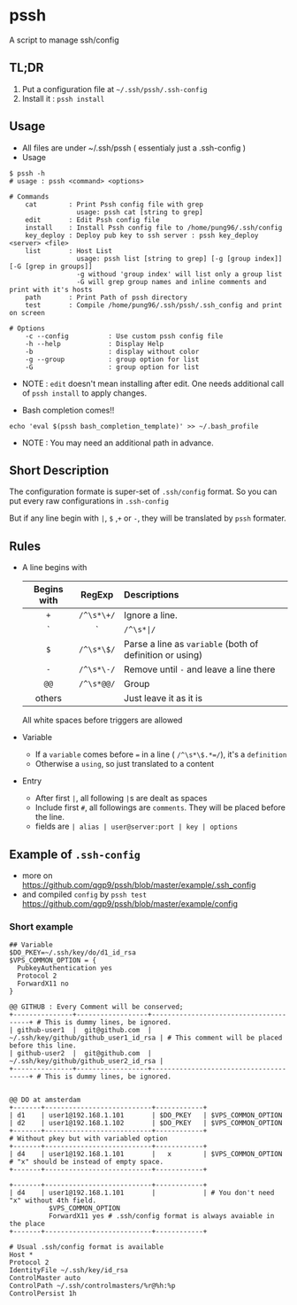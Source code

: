 # pssh
A script to manage ssh/config

## TL;DR
1. Put a configuration file at  `~/.ssh/pssh/.ssh-config`
2. Install it : `pssh install`

## Usage
* All files are under ~/.ssh/pssh ( essentialy just a .ssh-config )
* Usage
```
$ pssh -h
# usage : pssh <command> <options> 

# Commands
    cat        : Print Pssh config file with grep
                 usage: pssh cat [string to grep]
    edit       : Edit Pssh config file
    install    : Install Pssh config file to /home/pung96/.ssh/config
    key_deploy : Deploy pub key to ssh server : pssh key_deploy <server> <file>
    list       : Host List
                 usage: pssh list [string to grep] [-g [group index]] [-G [grep in groups]]
                 -g withoud 'group index' will list only a group list
                 -G will grep group names and inline comments and print with it's hosts
    path       : Print Path of pssh directory
    test       : Compile /home/pung96/.ssh/pssh/.ssh_config and print on screen

# Options
    -c --config          : Use custom pssh config file
    -h --help            : Display Help
    -b                   : display without color
    -g --group           : group option for list
    -G                   : group option for list
```
  * NOTE : `edit` doesn't mean installing after edit. One needs additional call of `pssh install` to apply changes.

* Bash completion comes!!
```
echo 'eval $(pssh bash_completion_template)' >> ~/.bash_profile
```
  * NOTE : You may need an additional path in advance.

## Short Description

The configuration formate is super-set of `.ssh/config` format. So you can put every raw configurations in `.ssh-config`

But if any line begin with `|`, `$` ,`+` or `-`, they will be translated by `pssh` formater.

## Rules
* A line begins with

  | Begins with | RegExp | Descriptions |
  |:-----------:|:------:|:-------------|
  | `+`     | `/^\s*\+/` | Ignore a line. |
  | `|`     | `/^\s*\|/` | Parse a line as an `entry` |
  | `$`     | `/^\s*\$/` | Parse a line as `variable` (both of definition or using) |
  | `-`     | `/^\s*\-/` | Remove until `-` and leave a line there |
  | `@@`    | `/^\s*@@/` | Group |
  | others  |            | Just leave it as it is |


  All white spaces before triggers are allowed

* Variable
  * If a `variable` comes before `=` in a line ( `/^\s*\$.*=/`), it's a `definition`
  * Otherwise a `using`, so just translated to a content
* Entry
  * After first `|`, all following `|`s are dealt as spaces
  * Include first `#`, all followings are `comments`. They will be placed before the line.
  * fields are `| alias | user@server:port | key | options`


## Example of `.ssh-config`
* more on 
	https://github.com/qgp9/pssh/blob/master/example/.ssh_config
* and compiled `config` by `pssh test`
  https://github.com/qgp9/pssh/blob/master/example/config


### Short example
```
## Variable
$DO_PKEY=~/.ssh/key/do/d1_id_rsa
$VPS_COMMON_OPTION = {
  PubkeyAuthentication yes
  Protocol 2
  ForwardX11 no
}

@@ GITHUB : Every Comment will be conserved;
+---------------+------------------+---------------------------------------+ # This is dummy lines, be ignored.
| github-user1  |  git@github.com  | ~/.ssh/key/github/github_user1_id_rsa | # This comment will be placed before this line.
| github-user2  |  git@github.com  | ~/.ssh/key/github/github_user2_id_rsa |
+---------------+------------------+---------------------------------------+ # This is dummy lines, be ignored.


@@ DO at amsterdam
+-------+---------------------------+------------+
| d1    | user1@192.168.1.101       | $DO_PKEY   | $VPS_COMMON_OPTION
| d2    | user1@192.168.1.102       | $DO_PKEY   | $VPS_COMMON_OPTION
+-------+---------------------------+------------+
# Without pkey but with variabled option
+-------+---------------------------+------------+
| d4    | user1@192.168.1.101       |   x        | $VPS_COMMON_OPTION  # "x" should be instead of empty space.
+-------+---------------------------+------------+

+-------+---------------------------+------------+
| d4    | user1@192.168.1.101       |            | # You don't need "x" without 4th field.
          $VPS_COMMON_OPTION
          ForwardX11 yes # .ssh/config format is always avaiable in the place
+-------+---------------------------+------------+

# Usual .ssh/config format is available
Host *
Protocol 2
IdentityFile ~/.ssh/key/id_rsa
ControlMaster auto
ControlPath ~/.ssh/controlmasters/%r@%h:%p
ControlPersist 1h
```
